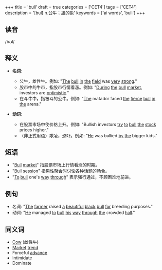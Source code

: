 +++
title = 'bull'
draft = true
categories = ['CET4']
tags = ['CET4']
description = '[bul] n.公牛；雄的象'
keywords = ['ai words', 'bull']
+++

## 读音
/bʊl/

## 释义
- **名词**:
  - 公牛，雄性牛。例如: "[The](/post/the/) [bull](/post/bull/) [in](/post/in/) [the](/post/the/) [field](/post/field/) was [very](/post/very/) [strong](/post/strong/)."
  - 股市中的牛市，指股市行情看涨。例如: "[During](/post/during/) [the](/post/the/) [bull](/post/bull/) [market](/post/market/), investors are [optimistic](/post/optimistic/)."
  - 在斗牛中，指被斗的公牛。例如: "[The](/post/the/) matador faced [the](/post/the/) [fierce](/post/fierce/) [bull](/post/bull/) [in](/post/in/) [the](/post/the/) arena."

- **动词**:
  - 在股票市场中使价格上升。例如: "Bullish investors [try](/post/try/) [to](/post/to/) [bull](/post/bull/) [the](/post/the/) [stock](/post/stock/) prices higher."
  - （非正式用语）欺凌，恐吓。例如: "[He](/post/he/) was bullied [by](/post/by/) [the](/post/the/) bigger kids."

## 短语
- "[Bull](/post/bull/) [market](/post/market/)" 指股票市场上行情看涨的时期。
- "[Bull](/post/bull/) [session](/post/session/)" 指男性聚会时讨论各种话题的场合。
- "[To](/post/to/) [bull](/post/bull/) one's [way](/post/way/) [through](/post/through/)" 表示强行通过，不顾困难地前进。

## 例句
- 名词: "[The](/post/the/) [farmer](/post/farmer/) raised [a](/post/a/) [beautiful](/post/beautiful/) [black](/post/black/) [bull](/post/bull/) [for](/post/for/) breeding purposes."
- 动词: "[He](/post/he/) managed [to](/post/to/) [bull](/post/bull/) [his](/post/his/) [way](/post/way/) [through](/post/through/) [the](/post/the/) crowded [hall](/post/hall/)."

## 同义词
- [Cow](/post/cow/) (雌性牛)
- [Market](/post/market/) [trend](/post/trend/)
- Forceful [advance](/post/advance/)
- Intimidate
- Dominate

